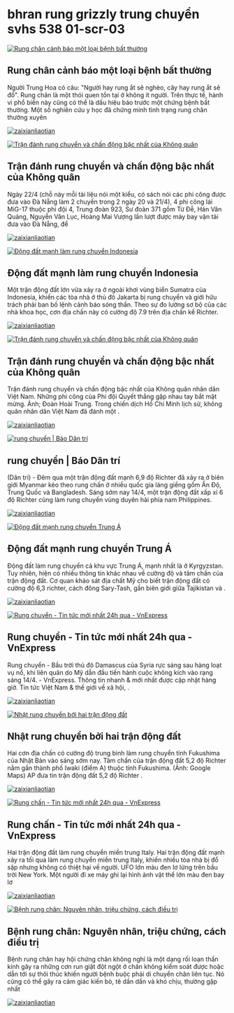 # bhran rung grizzly trung chuyển svhs 538 01-scr-03
<a href="https://mnn.zoosnet.net/LR/Chatpre.aspx?id=MNN94995150&p=https://topgrinding.com/" target="_blank">![Rung chân cảnh báo một loại bệnh bất thường](https://github.com/technlg/images/blob/main/65.jpg)</a>
## Rung chân cảnh báo một loại bệnh bất thường
Người Trung Hoa có câu: "Người hay rung ắt sẽ nghèo, cây hay rung ắt sẽ đổ". Rung chân là một thói quen tồn tại ở không ít người. Trên thực tế, hành vi phổ biến này cũng có thể là dấu hiệu báo trước một chứng bệnh bất thường. Một số nghiên cứu y học đã chứng minh tình trạng rung chân thường xuyên 
<a href="https://mnn.zoosnet.net/LR/Chatpre.aspx?id=MNN94995150&p=https://topgrinding.com/" target="_blank"><img src="https://github.com/technlg/images/raw/main/chat11.jpg" alt="zaixianliaotian"/></a><a href="//whatsapp.shibangsoft.com/WhatsApp.php" ><img src="https://github.com/technlg/images/raw/main/chat11.png" alt=""></a>
<a href="https://mnn.zoosnet.net/LR/Chatpre.aspx?id=MNN94995150&p=https://topgrinding.com/" target="_blank">![Trận đánh rung chuyển và chấn động bậc nhất của Không quân ](https://github.com/technlg/images/blob/main/65.jpg)</a>
## Trận đánh rung chuyển và chấn động bậc nhất của Không quân 
Ngày 22/4 (chỗ này mỗi tài liệu nói một kiểu, có sách nói các phi công được đưa vào Đà Nẵng làm 2 chuyến trong 2 ngày 20 và 21/4), 4 phi công lái MiG-17 thuộc phi đội 4, Trung đoàn 923, Sư đoàn 371 gồm Từ Đễ, Hán Văn Quảng, Nguyễn Văn Lục, Hoàng Mai Vượng lần lượt được máy bay vận tải đưa vào Đà Nẵng, để 
<a href="https://mnn.zoosnet.net/LR/Chatpre.aspx?id=MNN94995150&p=https://topgrinding.com/" target="_blank"><img src="https://github.com/technlg/images/raw/main/chat11.jpg" alt="zaixianliaotian"/></a><a href="//whatsapp.shibangsoft.com/WhatsApp.php" ><img src="https://github.com/technlg/images/raw/main/chat11.png" alt=""></a>
<a href="https://mnn.zoosnet.net/LR/Chatpre.aspx?id=MNN94995150&p=https://topgrinding.com/" target="_blank">![Ðộng đất mạnh làm rung chuyển Indonesia](https://github.com/technlg/images/blob/main/50.jpg)</a>
## Ðộng đất mạnh làm rung chuyển Indonesia
Một trận động đất lớn vừa xảy ra ở ngoài khơi vùng biển Sumatra của Indonesia, khiến các tòa nhà ở thủ đô Jakarta bị rung chuyển và giới hữu trách phải ban bố lệnh cảnh báo sóng thần. Theo sự đo lường sơ bộ của các nhà khoa học, cơn địa chấn này có cường độ 7.9 trên địa chấn kế Richter.
<a href="https://mnn.zoosnet.net/LR/Chatpre.aspx?id=MNN94995150&p=https://topgrinding.com/" target="_blank"><img src="https://github.com/technlg/images/raw/main/chat11.jpg" alt="zaixianliaotian"/></a><a href="//whatsapp.shibangsoft.com/WhatsApp.php" ><img src="https://github.com/technlg/images/raw/main/chat11.png" alt=""></a>
<a href="https://mnn.zoosnet.net/LR/Chatpre.aspx?id=MNN94995150&p=https://topgrinding.com/" target="_blank">![Trận đánh rung chuyển và chấn động bậc nhất của Không quân ](https://github.com/technlg/images/blob/main/1.jpg)</a>
## Trận đánh rung chuyển và chấn động bậc nhất của Không quân 
Trận đánh rung chuyển và chấn động bậc nhất của Không quân nhân dân Việt Nam. Những phi công của Phi đội Quyết thắng gặp nhau tay bắt mặt mừng. Ảnh; Đoàn Hoài Trung. Trong chiến dịch Hồ Chí Minh lịch sử, không quân nhân dân Việt Nam đã đánh một .
<a href="https://mnn.zoosnet.net/LR/Chatpre.aspx?id=MNN94995150&p=https://topgrinding.com/" target="_blank"><img src="https://github.com/technlg/images/raw/main/chat11.jpg" alt="zaixianliaotian"/></a><a href="//whatsapp.shibangsoft.com/WhatsApp.php" ><img src="https://github.com/technlg/images/raw/main/chat11.png" alt=""></a>
<a href="https://mnn.zoosnet.net/LR/Chatpre.aspx?id=MNN94995150&p=https://topgrinding.com/" target="_blank">![rung chuyển | Báo Dân trí](https://github.com/technlg/images/blob/main/43.jpg)</a>
## rung chuyển | Báo Dân trí
(Dân trí) - Đêm qua một trận động đất mạnh 6,9 độ Richter đã xảy ra ở biên giới Myanmar kéo theo rung chấn ở nhiều quốc gia láng giềng gồm Ấn Độ, Trung Quốc và Bangladesh. Sáng sớm nay 14/4, một trận động đất xấp xỉ 6 độ Richter cũng làm rung chuyển vùng duyên hải phía nam Philippines.
<a href="https://mnn.zoosnet.net/LR/Chatpre.aspx?id=MNN94995150&p=https://topgrinding.com/" target="_blank"><img src="https://github.com/technlg/images/raw/main/chat11.jpg" alt="zaixianliaotian"/></a><a href="//whatsapp.shibangsoft.com/WhatsApp.php" ><img src="https://github.com/technlg/images/raw/main/chat11.png" alt=""></a>
<a href="https://mnn.zoosnet.net/LR/Chatpre.aspx?id=MNN94995150&p=https://topgrinding.com/" target="_blank">![Động đất mạnh rung chuyển Trung Á](https://github.com/technlg/images/blob/main/53.jpg)</a>
## Động đất mạnh rung chuyển Trung Á
Động đất làm rung chuyển cả khu vực Trung Á, mạnh nhất là ở Kyrgyzstan. Tuy nhiên, hiện có nhiều thông tin khác nhau về cường độ và tâm chấn của trận động đất. Cơ quan khảo sát địa chất Mỹ cho biết trận động đất có cường độ 6,3 richter, cách đông Sary-Tash, gần biên giới giữa Tajikistan và .
<a href="https://mnn.zoosnet.net/LR/Chatpre.aspx?id=MNN94995150&p=https://topgrinding.com/" target="_blank"><img src="https://github.com/technlg/images/raw/main/chat11.jpg" alt="zaixianliaotian"/></a><a href="//whatsapp.shibangsoft.com/WhatsApp.php" ><img src="https://github.com/technlg/images/raw/main/chat11.png" alt=""></a>
<a href="https://mnn.zoosnet.net/LR/Chatpre.aspx?id=MNN94995150&p=https://topgrinding.com/" target="_blank">![Rung chuyển - Tin tức mới nhất 24h qua - VnExpress](https://github.com/technlg/images/blob/main/53.jpg)</a>
## Rung chuyển - Tin tức mới nhất 24h qua - VnExpress
Rung chuyển - Bầu trời thủ đô Damascus của Syria rực sáng sau hàng loạt vụ nổ, khi liên quân do Mỹ dẫn đầu tiến hành cuộc không kích vào rạng sáng 14/4. - VnExpress. Thông tin nhanh & mới nhất được cập nhật hàng giờ. Tin tức Việt Nam & thế giới về xã hội, .
<a href="https://mnn.zoosnet.net/LR/Chatpre.aspx?id=MNN94995150&p=https://topgrinding.com/" target="_blank"><img src="https://github.com/technlg/images/raw/main/chat11.jpg" alt="zaixianliaotian"/></a><a href="//whatsapp.shibangsoft.com/WhatsApp.php" ><img src="https://github.com/technlg/images/raw/main/chat11.png" alt=""></a>
<a href="https://mnn.zoosnet.net/LR/Chatpre.aspx?id=MNN94995150&p=https://topgrinding.com/" target="_blank">![Nhật rung chuyển bởi hai trận động đất](https://github.com/technlg/images/blob/main/38.jpg)</a>
## Nhật rung chuyển bởi hai trận động đất
Hai cơn địa chấn có cường độ trung bình làm rung chuyển tỉnh Fukushima của Nhật Bản vào sáng sớm nay. Tâm chấn của trận động đất 5,2 độ Richter nằm gần thành phố Iwaki (điểm A) thuộc tỉnh Fukushima. (Ảnh: Google Maps) AP đưa tin trận động đất 5,2 độ Richter .
<a href="https://mnn.zoosnet.net/LR/Chatpre.aspx?id=MNN94995150&p=https://topgrinding.com/" target="_blank"><img src="https://github.com/technlg/images/raw/main/chat11.jpg" alt="zaixianliaotian"/></a><a href="//whatsapp.shibangsoft.com/WhatsApp.php" ><img src="https://github.com/technlg/images/raw/main/chat11.png" alt=""></a>
<a href="https://mnn.zoosnet.net/LR/Chatpre.aspx?id=MNN94995150&p=https://topgrinding.com/" target="_blank">![Rung chấn - Tin tức mới nhất 24h qua - VnExpress](https://github.com/technlg/images/blob/main/48.jpg)</a>
## Rung chấn - Tin tức mới nhất 24h qua - VnExpress
Hai trận động đất làm rung chuyển miền trung Italy. Hai trận động đất mạnh xảy ra tối qua làm rung chuyển miền trung Italy, khiến nhiều tòa nhà bị đổ sập nhưng không có thiệt hại về người. UFO lớn màu đen lơ lửng trên bầu trời New York. Một người đi xe máy ghi lại hình ảnh vật thể lớn màu đen bay lơ 
<a href="https://mnn.zoosnet.net/LR/Chatpre.aspx?id=MNN94995150&p=https://topgrinding.com/" target="_blank"><img src="https://github.com/technlg/images/raw/main/chat11.jpg" alt="zaixianliaotian"/></a><a href="//whatsapp.shibangsoft.com/WhatsApp.php" ><img src="https://github.com/technlg/images/raw/main/chat11.png" alt=""></a>
<a href="https://mnn.zoosnet.net/LR/Chatpre.aspx?id=MNN94995150&p=https://topgrinding.com/" target="_blank">![Bệnh rung chân: Nguyên nhân, triệu chứng, cách điều trị](https://github.com/technlg/images/blob/main/5.jpg)</a>
## Bệnh rung chân: Nguyên nhân, triệu chứng, cách điều trị
Bệnh rung chân hay hội chứng chân không nghỉ là một dạng rối loạn thần kinh gây ra những cơn run giật đột ngột ở chân không kiểm soát được hoặc dẫn tới sự thôi thúc khiến người bệnh buộc phải di chuyển chân liên tục. Nó cũng có thể gây ra cảm giác kiến bò, tê dần dần và khó chịu, thường gặp nhất 
<a href="https://mnn.zoosnet.net/LR/Chatpre.aspx?id=MNN94995150&p=https://topgrinding.com/" target="_blank"><img src="https://github.com/technlg/images/raw/main/chat11.jpg" alt="zaixianliaotian"/></a><a href="//whatsapp.shibangsoft.com/WhatsApp.php" ><img src="https://github.com/technlg/images/raw/main/chat11.png" alt=""></a>
